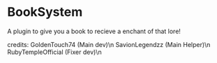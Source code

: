 # BookSystem
A plugin to give you a book to recieve a enchant of that lore!




credits:
GoldenTouch74 (Main dev)\n
SavionLegendzz (Main Helper)\n
RubyTempleOfficial (Fixer dev)\n

